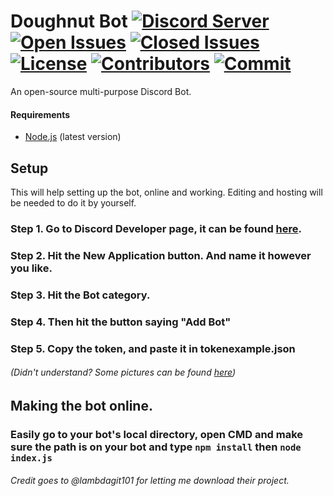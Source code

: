 # Doughnut Bot [![Discord Server](https://img.shields.io/discord/745311967950143558?color=%237289DA)](https://discord.gg/dTMYdtN) [![Open Issues](https://img.shields.io/github/issues/DavidJoacaRo/doughnut)](https://github.com/DavidJoacaRo/doughnut/issues) [![Closed Issues](https://img.shields.io/github/issues-closed/DavidJoacaRo/doughnut)](https://github.com/DavidJoacaRo/doughnut/issues?q=is%3Aissue+is%3Aclosed) [![License](https://img.shields.io/github/license/DavidJoacaRo/doughnut)](https://github.com/DavidJoacaRo/doughnut/blob/master/LICENSE) [![Contributors](https://img.shields.io/github/contributors/DavidJoacaRo/doughnut)](https://github.com/DavidJoacaRo/doughnut/graphs/contributors) [![Commit](https://img.shields.io/github/last-commit/DavidJoacaRo/doughnut)](https://github.com/DavidJoacaRo/doughnut/graphs/commit-activity)
An open-source multi-purpose Discord Bot. 


#### Requirements
- [Node.js](https://nodejs.org/en/) (latest version)

## Setup
This will help setting up the bot, online and working. Editing and hosting will be needed to do it by yourself.

### Step 1. Go to Discord Developer page, it can be found [here](https://discord.com/developers/applications/).

### Step 2. Hit the New Application button. And name it however you like.

### Step 3. Hit the Bot category.

### Step 4. Then hit the button saying "Add Bot"

### Step 5. Copy the token, and paste it in tokenexample.json

###### (Didn't understand? Some pictures can be found [here](https://imgur.com/a/WQtLliY))


## Making the bot online.

### Easily go to your bot's local directory, open CMD and make sure the path is on your bot and type `npm install` then `node index.js`



###### Credit goes to @lambdagit101 for letting me download their project.
